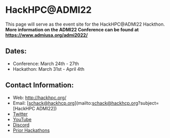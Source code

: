 # HackHPC@ADMI22
This page will serve as the event site for the HackHPC@ADMI22 Hackthon. 
**More information on the ADMI22 Conference can be found at https://www.admiusa.org/admi2022/**

## Dates: 
  * Conference: March 24th - 27th
  * Hackathon: March 31st - April 4th

## Contact Information:
  * Web: http://hackhpc.org/
  * Email: [schack@hackhcp.org](mailto:schack@hackhcp.org?subject=[HackHPC ADMI22])
  * [Twitter](https://twitter.com/ccloudhack?lang=en)
  * [YouTube](https://www.youtube.com/channel/UCESkfjHWsERvFpJgPmWXRSA)
  * [Discord](https://discord.gg/rSXasYKDwE)
  * [Prior Hackathons](http://hackhpc.org/pasthacks/) 
